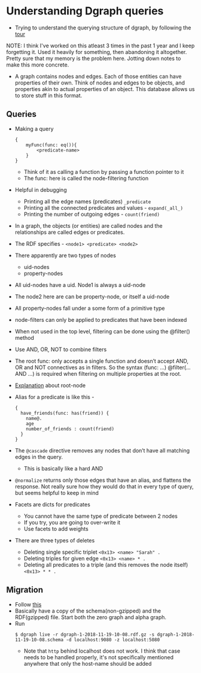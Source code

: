 # Understanding Dgraph queries

- Trying to understand the querying structure of dgraph, by following the [tour](https://tour.dgraph.io/)

NOTE: I think I've worked on this atleast 3 times in the past 1 year and I keep forgetting it. Used it heavily for something, then abandoning it altogether. Pretty sure that my memory is the problem here. Jotting down notes to make this more concrete.

- A graph contains nodes and edges. Each of those entities can have properties of their own. Think of nodes and edges to be objects, and properties akin to actual properties of an object. This database allows us to store stuff in this format.

## Queries 
- Making a query 
    ```
    {
        myFunc(func: eq()){
            <predicate-name>
        }
    }
    ```
    - Think of it as calling a function by passing a function pointer to it
    - The func: here is called the node-filtering function 
- Helpful in debugging 
    - Printing all the edge names (predicates) `_predicate`
    - Printing all the connected predicates and values - `expand(_all_)`
    - Printing the number of outgoing edges - `count(friend)`
- In a graph, the objects (or entities) are called nodes and the relationships are called edges or predicates.
- The RDF specifies - `<node1> <predicate> <node2>`
- There apparently are two types of nodes
    - uid-nodes
    - property-nodes
- All uid-nodes have a uid. Node1 is always a uid-node
- The node2 here are can be property-node, or itself a uid-node
- All property-nodes fall under a some form of a primitive type
- node-filters can only be applied to predicates that have been indexed
- When not used in the top level, filtering can be done using the @filter() method
- Use AND, OR, NOT to combine filters
- The root func: only accepts a single function and doesn’t accept AND, OR and NOT connectives as in filters. So the syntax (func: ...) @filter(... AND ...) is required when filtering on multiple properties at the root.
- [Explanation](https://tour.dgraph.io/basic/11/) about root-node 
- Alias for a predicate is like this - 
    ```
    {
      have_friends(func: has(friend)) {
        name@.
        age
        number_of_friends : count(friend)
      }
    }
    ```
- The `@cascade` directive removes any nodes that don’t have all matching edges in the query.
    - This is basically like a hard AND
- `@normalize` returns only those edges that have an alias, and flattens the response. Not really sure how they would do that in every type of query, but seems helpful to keep in mind
- Facets are dicts for predicates
    - You cannot have the same type of predicate between 2 nodes
    - If you try, you are going to over-write it
    - Use facets to add weights

- There are three types of deletes
    - Deleting single specific triplet `<0x13> <name> "Sarah" .`
    - Deleting triples for given edge `<0x13> <name> * .`
    - Deleting all predicates to a triple (and this removes the node itself) `<0x13> * * .`

## Migration 
- Follow [this](https://docs.dgraph.io/deploy/#fast-data-loading)
- Basically have a copy of the schema(non-gzipped) and the RDF(gzipped) file. Start both the zero graph and alpha graph.
- Run 
    ```
    $ dgraph live -r dgraph-1-2018-11-19-10-08.rdf.gz -s dgraph-1-2018-11-19-10-08.schema -d localhost:9080 -z localhost:5080
    ```
    - Note that `http` behind localhost does not work. I think that case needs to be handled properly, it's not specifically mentioned anywhere that only the host-name should be added
